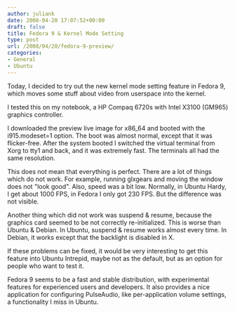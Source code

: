 ```yaml
---
author: juliank
date: 2008-04-20 17:07:52+00:00
draft: false
title: Fedora 9 & Kernel Mode Setting
type: post
url: /2008/04/20/fedora-9-preview/
categories:
- General
- Ubuntu
---
```


Today, I decided to try out the new kernel mode setting feature in Fedora 9, which moves some stuff about video from userspace into the kernel.

I tested this on my notebook, a HP Compaq 6720s with Intel X3100 (GM965) graphics controller.

I downloaded the preview live image for x86_64 and booted with the i915.modeset=1 option. The boot was almost normal, except that it was flicker-free. After the system booted I switched the virtual terminal from Xorg to tty1 and back, and it was extremely fast. The terminals all had the same resolution.

This does not mean that everything is perfect. There are a lot of things which do not work. For example, running glxgears and moving the window does not "look good". Also, speed was a bit low. Normally, in Ubuntu Hardy, I get about 1000 FPS, in Fedora I only got 230 FPS. But the difference was not visible.

Another thing which did not work was suspend & resume, because the graphics card seemed to be not correctly re-initialized. This is worse than Ubuntu & Debian. In Ubuntu, suspend & resume works almost every time. In Debian, it works except that the backlight is disabled in X.

If these problems can be fixed, it would be very interesting to get this feature into Ubuntu Intrepid, maybe not as the default, but as an option for people who want to test it.

Fedora 9 seems to be a fast and stable distribution, with experimental features for experienced users and developers. It also provides a nice application for configuring PulseAudio, like per-application volume settings, a functionality I miss in Ubuntu.
